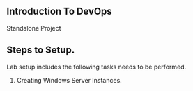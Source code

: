 ## Introduction To DevOps 
Standalone Project 
## Steps to Setup. 
Lab setup includes the following tasks needs to be performed.
1. Creating Windows Server Instances.
